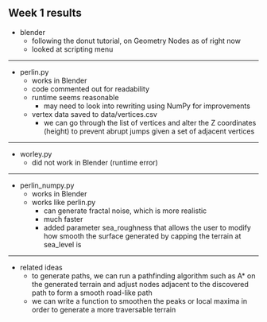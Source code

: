 ## Week 1 results

- blender
  - following the donut tutorial, on Geometry Nodes as of right now
  - looked at scripting menu
---
- perlin.py
  - works in Blender
  - code commented out for readability
  - runtime seems reasonable
    - may need to look into rewriting using NumPy for improvements
  - vertex data saved to data/vertices.csv
    - we can go through the list of vertices and alter the Z coordinates (height) to prevent abrupt jumps given a set of adjacent vertices
---
- worley.py
  - did not work in Blender (runtime error)
---
- perlin_numpy.py
  - works in Blender
  - works like perlin.py
    - can generate fractal noise, which is more realistic
    - much faster
    - added parameter sea_roughness that allows the user to modify how smooth the surface generated by capping the terrain at sea_level is
---
- related ideas
  - to generate paths, we can run a pathfinding algorithm such as A* on the generated terrain and adjust nodes adjacent to the discovered path to form a smooth road-like path
  - we can write a function to smoothen the peaks or local maxima in order to generate a more traversable terrain